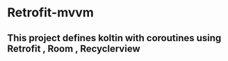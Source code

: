 # Retrofit-mvvm

## This project defines koltin with coroutines using Retrofit , Room , Recyclerview
